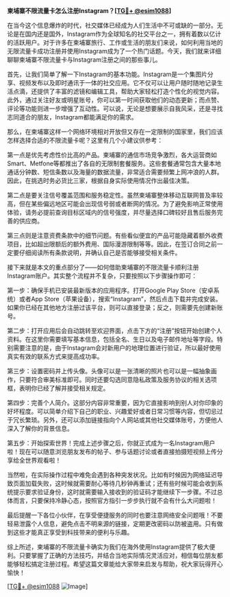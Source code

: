 **柬埔寨不限流量卡怎么注册Instagram？[[TG💪+ @esim1088](https://t.me/s/esim1088)]**

在当今这个信息爆炸的时代，社交媒体已经成为人们生活中不可或缺的一部分。无论是在国内还是国外，Instagram作为全球知名的社交平台之一，拥有着数以亿计的活跃用户。对于许多在柬埔寨旅行、工作或生活的朋友们来说，如何利用当地的无限流量卡成功注册并使用Instagram成为了一个热门话题。今天，我们就来详细聊聊柬埔寨不限流量卡与Instagram注册之间的那些事儿。

首先，让我们简单了解一下Instagram的基本功能。Instagram是一个集图片分享、视频发布以及即时通讯于一体的社交应用。它不仅可以让用户随时随地记录生活点滴，还提供了丰富的滤镜和编辑工具，帮助大家轻松打造个性化的视觉内容。此外，通过关注好友或明星账号，你可以第一时间获取他们的动态更新；而点赞、评论等功能则进一步增强了互动性。可以说，无论是想要展示自我风采，还是寻找志同道合的朋友，Instagram都能满足你的需求。

那么，在柬埔寨这样一个网络环境相对开放但又存在一定限制的国家里，我们应该怎样选择合适的不限流量卡呢？这里有几个小建议供参考：

第一点是优先考虑性价比高的产品。柬埔寨的通信市场竞争激烈，各大运营商如Smart、Metfone等都推出了各自的无限制套餐服务。这些套餐通常包含大量本地通话分钟数、短信条数以及海量的数据流量，非常适合需要频繁上网冲浪的人群。因此，在挑选时务必货比三家，根据自身实际使用情况作出最佳决策。

第二点是要关注信号覆盖范围和服务稳定性。虽然柬埔寨整体移动互联网普及率较高，但在某些偏远地区可能会出现信号弱或者断网的情况。为了避免影响正常使用体验，请务必提前查询目标区域内的信号强度，并尽量选择口碑较好且售后服务完善的供应商。

第三点则是注意资费条款中的细节问题。有些看似便宜的产品可能隐藏着额外收费项目，比如超出限额后的额外费用、国际漫游限制等等。因此，在签订合同之前一定要仔细阅读所有条款说明，并确认自己是否能够接受相关条件。

接下来就是本文的重点部分了——如何借助柬埔寨的不限流量卡顺利注册Instagram账户。其实整个流程并不复杂，只要按照以下步骤操作即可：

第一步：确保手机已安装最新版本的应用程序。打开Google Play Store（安卓系统）或者App Store（苹果设备），搜索“Instagram”，然后点击下载并完成安装。如果你已经在其他地方注册过该平台，则可以直接登录；反之，则需要先创建新账号。

第二步：打开应用后会自动跳转至欢迎界面，点击下方的“注册”按钮开始创建个人资料。在这里你需要填写基本信息，包括全名、生日以及电子邮件地址等字段。特别需要注意的是，由于Instagram会对新用户的地理位置进行验证，所以最好使用真实有效的联系方式来提高成功率。

第三步：设置密码并上传头像。头像可以是一张清晰的照片也可以是一幅抽象画作，只要符合审美标准即可。同时还要勾选同意隐私政策及服务协议的相关选项框，表明你已经了解并接受相关规定。

第四步：完善个人简介。这部分内容非常重要，因为它直接影响到别人对你印象的好坏程度。可以简单介绍下自己的职业、兴趣爱好或者日常习惯等内容，但切忌过于冗长繁琐。另外，还可以添加链接指向个人网站或其他社交媒体账号，方便他人深入了解你的背景信息。

第五步：开始探索世界！完成上述步骤之后，你就正式成为一名Instagram用户啦！现在可以随意浏览朋友发布的帖子、参与话题讨论或者直接拍摄短视频上传分享给全世界观看啦！

当然啦，在实际操作过程中难免会遇到各种突发状况。比如有时候因为网络延迟导致页面加载失败，这时候就需要耐心等待几秒钟再重试；还有些时候可能会收到系统提示要求验证身份，这时就需要输入接收到的验证码才能继续下一步骤。不过总体而言，只要保持冷静心态，按照官方指引一步步执行就不会有什么大问题啦！

最后提醒一下各位小伙伴，在享受便捷服务的同时也要注意网络安全问题哦！不要轻易泄露个人信息，避免点击不明来源的链接，定期更改密码以防被盗用。只有做到这些才能真正享受到科技带来的便利与乐趣。

综上所述，柬埔寨的不限流量卡确实为我们在海外使用Instagram提供了极大便利。只要掌握了正确的方法技巧，并结合当地实际情况灵活应对，相信每位朋友都能够轻松搞定注册过程。希望这篇文章能给大家带来启发与帮助，祝大家玩得开心愉快！

[[TG💪+ @esim1088](https://t.me/s/esim1088) ![Image](https://i.postimg.cc/4NQfJmqS/Snipaste-2025-05-13-00-14-12.png)]